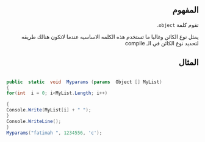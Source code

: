 <div dir="rtl">



## المفهوم 
تقوم كلمة
`object`.

يمثل نوع الكائن وغالبا ما تستخدم هذه الكلمه الاساسيه عندما لاتكون هنالك طريقه لتحديد نوع الكائن في الـ compile


## المثال
</div>

```C#

public  static  void  Myparams (params  Object [] MyList)
{
for(int  i = 0; i<MyList.Length; i++)

{
Console.Write(MyList[i] + " ");
}
Console.WriteLine();
}
Myparams("fatimah ", 1234556, 'c');
```
  
